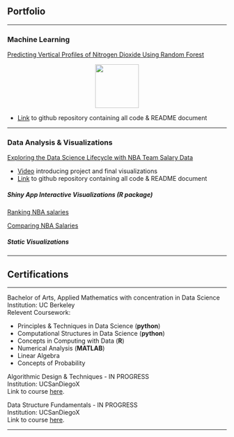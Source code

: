 ## Portfolio

---

### Machine Learning

[Predicting Vertical Profiles of Nitrogen Dioxide Using Random Forest]()
<p align="center">
  <img width="100" height="100" src="https://github.com/jgrantL/jgrantL.github.io/blob/master/images/average_both_profile.jpeg" />
</p>

- [Link](https://github.com/jgrantL/NO2-profiles-ML) to github repository containing all code & README document

---

### Data Analysis & Visualizations

[Exploring the Data Science Lifecycle with NBA Team Salary Data](/nba_report.html)
- [Video](https://www.youtube.com/watch?v=hsHwMV5i2gM&feature=youtu.be) introducing project and final visualizations
- [Link](https://github.com/jgrantL/NBA-salary-viz) to github repository containing all code & README document


##### Shiny App Interactive Visualizations (R package)

[Ranking NBA salaries](https://jenny-projects.shinyapps.io/NBA-barplot/)

[Comparing NBA Salaries](https://jenny-projects.shinyapps.io/NBA-lineplot/)


##### Static Visualizations


---

## Certifications

---
Bachelor of Arts, Applied Mathematics with concentration in Data Science
<br>
Institution: UC Berkeley
<br>
Relevent Coursework: 
- Principles & Techniques in Data Science (**python**)
- Computational Structures in Data Science (**python**)
- Concepts in Computing with Data (**R**) 
- Numerical Analysis (**MATLAB**)
- Linear Algebra
- Concepts of Probability

Algorithmic Design & Techniques - IN PROGRESS
<br>
Institution: UCSanDiegoX
<br>
Link to course [here](https://www.edx.org/course/algorithmic-design-and-techniques).

Data Structure Fundamentals - IN PROGRESS
<br>
Institution: UCSanDiegoX
<br>
Link to course [here](https://www.edx.org/course/data-structures-fundamentals).

---

